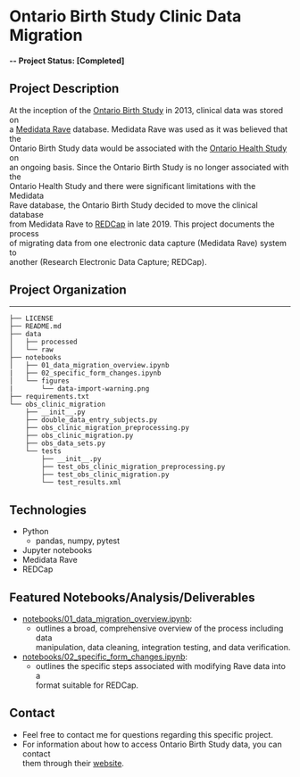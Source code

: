 # Ontario Birth Study Clinic Data Migration
#### -- Project Status: [Completed]
## Project Description

At the inception of the [Ontario Birth Study](http://www.ontariobirthstudy.ca) in 2013, clinical data was stored on  
a [Medidata Rave](https://www.medidata.com/en/products/edc/) database.  Medidata Rave was used as it was believed that the  
Ontario Birth Study data  would be associated with the [Ontario Health Study](https://www.ontariohealthstudy.ca/) on  
an ongoing basis. Since the Ontario Birth Study is no longer associated with the  
Ontario Health Study and there were significant limitations with the Medidata  
Rave database, the Ontario Birth Study decided to move the clinical database  
from Medidata Rave to [REDCap](https://www.project-redcap.org/) in late 2019. This project documents the process  
of migrating data from one electronic data  capture (Medidata Rave) system to  
another (Research Electronic Data Capture; REDCap).  

## Project Organization
------------

    ├── LICENSE
    ├── README.md
    ├── data
    │   ├── processed
    │   └── raw
    ├── notebooks
    │   ├── 01_data_migration_overview.ipynb
    |   ├── 02_specific_form_changes.ipynb
    │   └── figures
    |       └── data-import-warning.png
    ├── requirements.txt
    └── obs_clinic_migration
        ├── __init__.py
        ├── double_data_entry_subjects.py
        ├── obs_clinic_migration_preprocessing.py
        ├── obs_clinic_migration.py
        ├── obs_data_sets.py
        └── tests
            ├── __init__.py
            ├── test_obs_clinic_migration_preprocessing.py
            ├── test_obs_clinic_migration.py
            └── test_results.xml

## Technologies
* Python
    * pandas, numpy, pytest
* Jupyter notebooks
* Medidata Rave
* REDCap

## Featured Notebooks/Analysis/Deliverables
* [notebooks/01_data_migration_overview.ipynb](notebooks/01_data_migration_overview.ipynb): 
    * outlines a broad, comprehensive overview of the process including data  
    manipulation, data cleaning, integration testing, and data verification.
* [notebooks/02_specific_form_changes.ipynb](notebooks/02_specific_form_changes.ipynb): 
    * outlines the specific steps associated with modifying Rave data into a  
    format suitable for REDCap. 

## Contact
* Feel free to contact me for questions regarding this specific project.
* For information about how to access Ontario Birth Study data, you can contact  
them through their [website](http://www.ontariobirthstudy.ca).

